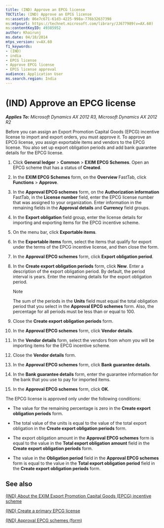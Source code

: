 ```yaml
---
title: (IND) Approve an EPCG license
TOCTitle: (IND) Approve an EPCG license
ms:assetid: 86e7c671-61d3-4225-998a-776b32637398
ms:mtpsurl: https://technet.microsoft.com/library/JJ677989(v=AX.60)
ms:contentKeyID: 49385952
author: Khairunj
ms.date: 04/18/2014
mtps_version: v=AX.60
f1_keywords:
- (IND)
- india
- EPCG license
- Approve EPCG license
- EPCG license approval
audience: Application User
ms.search.region: India
---
```


# (IND) Approve an EPCG license 


_**Applies To:** Microsoft Dynamics AX 2012 R3, Microsoft Dynamics AX 2012 R2_

Before you can assign an Export Promotion Capital Goods (EPCG) incentive license to import and export orders, you must approve it. To approve an EPCG license, you assign exportable items and vendors to the EPCG license. You also set up export obligation periods and add bank guarantee details for the EPCG license.

1.  Click **General ledger** \> **Common** \> **EXIM EPCG Schemes**. Open an EPCG scheme that has a status of **Created**.

2.  In the **EXIM EPCG Schemes** form, on the **Overview** FastTab, click **Functions** \> **Approve**.

3.  In the **Approval EPCG schemes** form, on the **Authorization information** FastTab, in the **License number** field, enter the EPCG license number that was assigned to your organization. Enter information in the remaining fields in the **Approval details** and **Currency** field groups.

4.  In the **Export obligation** field group, enter the license details for importing and exporting items for the EPCG incentive scheme.

5.  On the menu bar, click **Exportable items**.

6.  In the **Exportable items** form, select the items that qualify for export under the terms of the EPCG incentive license, and then close the form.

7.  In the **Approval EPCG schemes** form, click **Export obligation period**.

8.  In the **Create export obligation periods** form, click **New**. Enter a description of the export obligation period. By default, the period interval is years. Enter the remaining details for the export obligation period.
    

    > [!NOTE]
    > <P>The sum of the periods in the <STRONG>Units</STRONG> field must equal the total obligation period that you select in the <STRONG>Approval EPCG schemes</STRONG> form. Also, the percentage for all periods must be less than or equal to 100.</P>



9.  Close the **Create export obligation periods** form.

10. In the **Approval EPCG schemes** form, click **Vendor details**.

11. In the **Vendor details** form, select the vendors from whom you will be importing items for the EPCG incentive scheme.

12. Close the **Vendor details** form.

13. In the **Approval EPCG schemes** form, click **Bank guarantee details**.

14. In the **Bank guarantee details** form, enter the guarantee information for the bank that you use to pay for imported items.

15. In the **Approval EPCG schemes** form, click **OK**.

The EPCG license is approved only under the following conditions:

  - The value for the remaining percentage is zero in the **Create export obligation periods** form.

  - The total value of the units is equal to the value of the total export obligation in the **Create export obligation periods** form.

  - The export obligation amount in the **Approval EPCG schemes** form is equal to the value in the **Total export obligation amount** field in the **Create export obligation periods** form.

  - The value in the **Obligation period** field in the **Approval EPCG schemes** form is equal to the value in the **Total export obligation period** field in the **Create export obligation periods** form.

## See also

[(IND) About the EXIM Export Promotion Capital Goods (EPCG) incentive scheme](ind-about-the-exim-export-promotion-capital-goods-epcg-incentive-scheme.md)

[(IND) Create a primary EPCG license](ind-create-a-primary-epcg-license.md)

[(IND) Approval EPCG schemes (form)](https://technet.microsoft.com/library/jj710885\(v=ax.60\))

  


